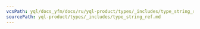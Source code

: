 ```yaml
---
vcsPath: yql/docs_yfm/docs/ru/yql-product/types/_includes/type_string_ref.md
sourcePath: yql-product/types/_includes/type_string_ref.md
---
```

